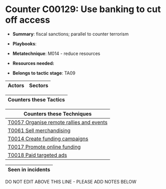 # Counter C00129: Use banking to cut off access 

* **Summary**: fiscal sanctions; parallel to counter terrorism

* **Playbooks**: 

* **Metatechnique**: M014 - reduce resources

* **Resources needed:** 

* **Belongs to tactic stage**: TA09


| Actors | Sectors |
| ------ | ------- |



| Counters these Tactics |
| ---------------------- |



| Counters these Techniques |
| ------------------------- |
| [T0057 Organise remote rallies and events](../techniques/T0057.md) |
| [T0061 Sell merchandising](../techniques/T0061.md) |
| [T0014 Create funding campaigns](../techniques/T0014.md) |
| [T0017 Promote online funding](../techniques/T0017.md) |
| [T0018 Paid targeted ads](../techniques/T0018.md) |



| Seen in incidents |
| ----------------- |


DO NOT EDIT ABOVE THIS LINE - PLEASE ADD NOTES BELOW